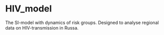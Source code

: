 # HIV_model
The SI-model with dynamics of risk groups. Designed to analyse regional data on HIV-transmission in Russa.
